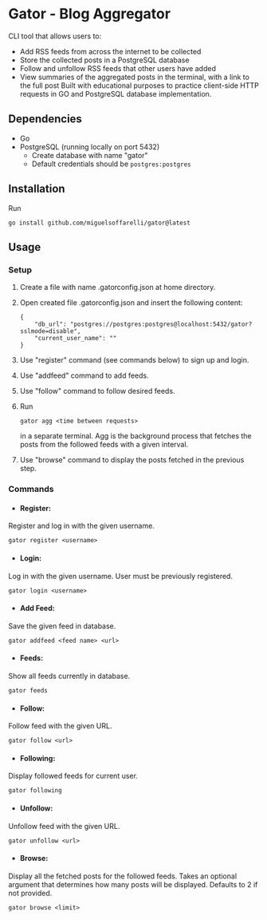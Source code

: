 # Gator - Blog Aggregator

CLI tool that allows users to:

* Add RSS feeds from across the internet to be collected
* Store the collected posts in a PostgreSQL database
* Follow and unfollow RSS feeds that other users have added
* View summaries of the aggregated posts in the terminal, with a link to the full post
Built with educational purposes to practice client-side HTTP requests in GO and PostgreSQL database implementation.

## Dependencies

* Go
* PostgreSQL (running locally on port 5432)
    - Create database with name "gator"
    - Default credentials should be `postgres:postgres`

## Installation

Run
```
go install github.com/miguelsoffarelli/gator@latest
```

## Usage

### Setup
1. Create a file with name .gatorconfig.json at home directory.

2. Open created file .gatorconfig.json and insert the following content:
    ```
    {
        "db_url": "postgres://postgres:postgres@localhost:5432/gator?sslmode=disable",
        "current_user_name": ""
    }
    ```

3. Use "register" command (see commands below) to sign up and login.

4. Use "addfeed" command to add feeds.

5. Use "follow" command to follow desired feeds.

6. Run
    ```
    gator agg <time between requests>
    ```
    in a separate terminal. Agg is the background process that fetches the posts from the followed feeds with a given <time between requests> interval.

7. Use "browse" command to display the posts fetched in the previous step.
### Commands
* #### Register:

Register and log in with the given username.
```
gator register <username>
```

* #### Login:

Log in with the given username. User must be previously registered.
```
gator login <username>
```

* #### Add Feed:

Save the given feed in database.
```
gator addfeed <feed name> <url>
```

* #### Feeds:

Show all feeds currently in database.
```
gator feeds
```

* #### Follow:

Follow feed with the given URL.
```
gator follow <url>
```

* #### Following:

Display followed feeds for current user.
```
gator following
```

* #### Unfollow:

Unfollow feed with the given URL.
```
gator unfollow <url>
```

* #### Browse:

Display all the fetched posts for the followed feeds. 
Takes an optional <limit> argument that determines how many posts will be displayed. Defaults to 2 if not provided.
```
gator browse <limit>
```